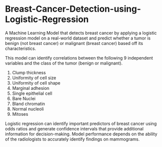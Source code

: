 # Breast-Cancer-Detection-using-Logistic-Regression
A Machine Learning Model that detects breast cancer by applying a logistic regression model on a real-world dataset and predict whether a tumor is benign (not breast cancer) or malignant (breast cancer) based off its characteristics.

This model can identify correlations between the following 9 independent variables and the class of the tumor (benign or malignant).
1. Clump thickness
2. Uniformity of cell size
3. Uniformity of cell shape
4. Marginal adhesion
5. Single epithelial cell
6. Bare Nuclei
7. Bland chromatin
8. Normal nucleoli
9. Mitoses

Logistic regression can identify important predictors of breast cancer using odds ratios and generate confidence intervals that provide additional information for decision-making. Model performance depends on the ability of the radiologists to accurately identify findings on mammograms.

